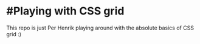 # #Playing with CSS grid

This repo is just Per Henrik playing around with the absolute basics of CSS grid :)